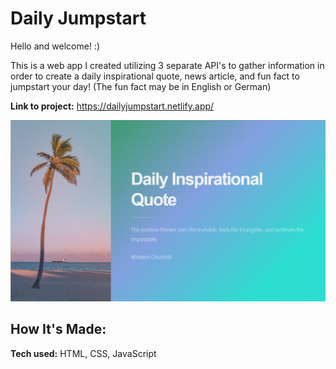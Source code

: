 # Daily Jumpstart
Hello and welcome! :)

This is a web app I created utilizing 3 separate API's to gather information in order to create a daily inspirational quote, news article, and fun fact to jumpstart your day! (The fun fact may be in English or German) 

**Link to project:** https://dailyjumpstart.netlify.app/

<img src="dailyjumpstartscreenshot.png">

## How It's Made:

**Tech used:** HTML, CSS, JavaScript


